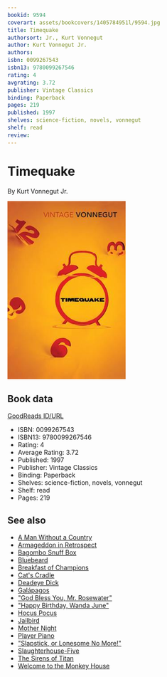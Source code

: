 ```yaml
---
bookid: 9594
coverart: assets/bookcovers/1405784951l/9594.jpg
title: Timequake
authorsort: Jr., Kurt Vonnegut
author: Kurt Vonnegut Jr.
authors: 
isbn: 0099267543
isbn13: 9780099267546
rating: 4
avgrating: 3.72
publisher: Vintage Classics
binding: Paperback
pages: 219
published: 1997
shelves: science-fiction, novels, vonnegut
shelf: read
review: 
---
```


# Timequake

By Kurt Vonnegut Jr.

![](../../assets/bookcovers/1405784951l/9594.jpg)

## Book data

[GoodReads ID/URL](https://www.goodreads.com/book/show/9594)

- ISBN: 0099267543
- ISBN13: 9780099267546
- Rating: 4
- Average Rating: 3.72
- Published: 1997
- Publisher: Vintage Classics
- Binding: Paperback
- Shelves: science-fiction, novels, vonnegut
- Shelf: read
- Pages: 219


## See also

- [A Man Without a Country](A_Man_Without_a_Country.md)
- [Armageddon in Retrospect](Armageddon_in_Retrospect-_And_Other_New_and_Unpublished_Writings_on_War_and_Peace.md)
- [Bagombo Snuff Box](Bagombo_Snuff_Box.md)
- [Bluebeard](Bluebeard.md)
- [Breakfast of Champions](Breakfast_of_Champions.md)
- [Cat's Cradle](Cats_Cradle.md)
- [Deadeye Dick](Deadeye_Dick.md)
- [Galápagos](Galápagos.md)
- ["God Bless You, Mr. Rosewater"](God_Bless_You__Mr_Rosewater.md)
- ["Happy Birthday, Wanda June"](Happy_Birthday__Wanda_June.md)
- [Hocus Pocus](Hocus_Pocus.md)
- [Jailbird](Jailbird.md)
- [Mother Night](Mother_Night.md)
- [Player Piano](Player_Piano.md)
- ["Slapstick, or Lonesome No More!"](Slapstick__or_Lonesome_No_More!.md)
- [Slaughterhouse-Five](Slaughterhouse-Five.md)
- [The Sirens of Titan](The_Sirens_of_Titan.md)
- [Welcome to the Monkey House](Welcome_to_the_Monkey_House.md)
